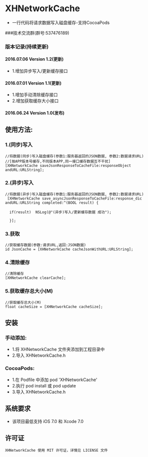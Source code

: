 # XHNetworkCache
* 一行代码将请求数据写入磁盘缓存-支持CocoaPods<br>

###技术交流群(群号:537476189)

### 版本记录(持续更新)

#### 2016.07.06  Version 1.2(更新)
* 1.增加异步写入/更新缓存接口<br>

#### 2016.07.01  Version 1.1(更新)
* 1.增加手动清除缓存接口
* 2.增加获取缓存大小接口<br>

#### 2016.06.24  Version 1.0(发布)

## 使用方法:
### 1.(同步)写入
```objc
//将数据(同步)写入磁盘缓存(参数1:服务器返回的JSON数据, 参数2:数据请求URL)
//[按APP版本号缓存,不同版本APP,同一接口缓存数据互不干扰]
[XHNetworkCache saveJsonResponseToCacheFile:responseObject andURL:URLString];

```
### 2.(异步)写入
```objc
//将数据(异步)写入磁盘缓存(参数1:服务器返回的JSON数据, 参数2:数据请求URL)
 [XHNetworkCache save_asyncJsonResponseToCacheFile:response_dic andURL:URLString completed:^(BOOL result) {
               
  if(result)  NSLog(@"(异步)写入/更新缓存数据 成功");
               
  }];

```
### 3.获取
```objc
//获取缓存数据(参数:请求URL,返回:JSON数据)
id JsonCache = [XHNetworkCache cacheJsonWithURL:URLString];

```
### 4.清除缓存
```objc
//清除缓存
[XHNetworkCache clearCache];

```

### 5.获取缓存总大小(M)
```objc
//获取缓存总大小(M)
float cacheSize = [XHNetworkCache cacheSize];
```
##  安装
### 手动添加:<br>
*   1.将 XHNetworkCache 文件夹添加到工程目录中<br>
*   2.导入 XHNetworkCache.h

### CocoaPods:<br>
*   1.在 Podfile 中添加 pod 'XHNetworkCache'<br>
*   2.执行 pod install 或 pod update<br>
*   3.导入 XHNetworkCache.h

##  系统要求
*   该项目最低支持 iOS 7.0 和 Xcode 7.0

##  许可证
    XHNetworkCache 使用 MIT 许可证，详情见 LICENSE 文件